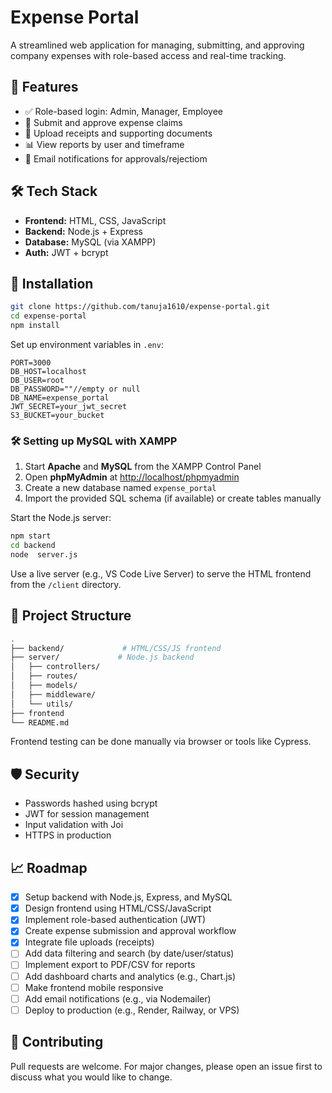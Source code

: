 # Expense Portal

A streamlined web application for managing, submitting, and approving company expenses with role-based access and real-time tracking.

## 🚀 Features

* ✅ Role-based login: Admin, Manager, Employee
* 💸 Submit and approve expense claims
* 📁 Upload receipts and supporting documents
* 📊 View reports by user and  timeframe
* 🔔 Email notifications for approvals/rejectiom

## 🛠 Tech Stack

* **Frontend:** HTML, CSS, JavaScript
* **Backend:** Node.js + Express
* **Database:** MySQL (via XAMPP)
* **Auth:** JWT + bcrypt


## 🧱 Installation

```bash
git clone https://github.com/tanuja1610/expense-portal.git
cd expense-portal
npm install
```

Set up environment variables in `.env`:

```env
PORT=3000
DB_HOST=localhost
DB_USER=root
DB_PASSWORD=""//empty or null
DB_NAME=expense_portal
JWT_SECRET=your_jwt_secret
S3_BUCKET=your_bucket
```

### 🛠 Setting up MySQL with XAMPP

1. Start **Apache** and **MySQL** from the XAMPP Control Panel
2. Open **phpMyAdmin** at [http://localhost/phpmyadmin](http://localhost/phpmyadmin)
3. Create a new database named `expense_portal`
4. Import the provided SQL schema (if available) or create tables manually

Start the Node.js server:

```bash
npm start
cd backend
node  server.js

```

Use a live server (e.g., VS Code Live Server) to serve the HTML frontend from the `/client` directory.

## 📂 Project Structure

```bash
.
├── backend/             # HTML/CSS/JS frontend
├── server/             # Node.js backend
│   ├── controllers/
│   ├── routes/
│   ├── models/
│   ├── middleware/
│   └── utils/
├── frontend
└── README.md
```



Frontend testing can be done manually via browser or tools like Cypress.

## 🛡 Security

* Passwords hashed using bcrypt
* JWT for session management
* Input validation with Joi
* HTTPS in production

## 📈 Roadmap

* [x] Setup backend with Node.js, Express, and MySQL
* [x] Design frontend using HTML/CSS/JavaScript
* [x] Implement role-based authentication (JWT)
* [x] Create expense submission and approval workflow
* [x] Integrate file uploads (receipts)
* [ ] Add data filtering and search (by date/user/status)
* [ ] Implement export to PDF/CSV for reports
* [ ] Add dashboard charts and analytics (e.g., Chart.js)
* [ ] Make frontend mobile responsive
* [ ] Add email notifications (e.g., via Nodemailer)
* [ ] Deploy to production (e.g., Render, Railway, or VPS)

## 🤝 Contributing

Pull requests are welcome. For major changes, please open an issue first to discuss what you would like to change.



